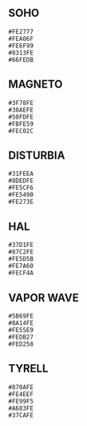 ## SOHO
    #FE2777
    #FEA06F
    #FE6F99
    #8313FE
    #66FEDB
## MAGNETO
    #3F78FE
    #38AEFE
    #50FDFE
    #FBFE59
    #FEC02C
## DISTURBIA
    #31FEEA
    #8DEDFE
    #FE5CF6
    #FE5490
    #FE273E
## HAL
    #37D1FE
    #87C2FE
    #FE5D5B
    #FE7A60
    #FECF4A
## VAPOR WAVE
    #5B69FE
    #8A14FE
    #FE55E9
    #FEDB27
    #FED258
## TYRELL
    #870AFE
    #FE4EEF
    #FE99F5
    #A683FE
    #37CAFE